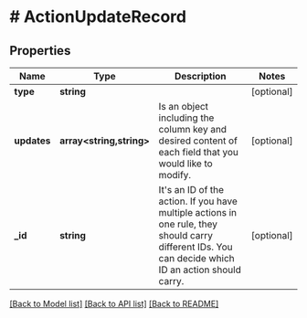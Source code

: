 # # ActionUpdateRecord

## Properties

Name | Type | Description | Notes
------------ | ------------- | ------------- | -------------
**type** | **string** |  | [optional]
**updates** | **array<string,string>** | Is an object including the column key and desired content of each field that you would like to modify. | [optional]
**_id** | **string** | It&#39;s an ID of the action.  If you have multiple actions in one rule, they should carry different IDs.  You can decide which ID an action should carry. | [optional]

[[Back to Model list]](../../README.md#models) [[Back to API list]](../../README.md#endpoints) [[Back to README]](../../README.md)
